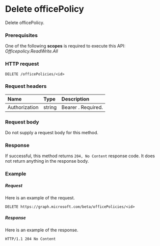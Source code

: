 # Delete officePolicy

Delete officePolicy.
### Prerequisites
One of the following **scopes** is required to execute this API: _Officepolicy.ReadWrite.All_
### HTTP request
<!-- { "blockType": "ignored" } -->
```http
DELETE /officePolicies/<id>
```
### Request headers
| Name       | Type | Description|
|:---------------|:--------|:----------|
| Authorization  | string  | Bearer <token>. Required. |

### Request body
Do not supply a request body for this method.


### Response
If successful, this method returns `204, No Content` response code. It does not return anything in the response body.

### Example
##### Request
Here is an example of the request.
<!-- {
  "blockType": "request",
  "name": "delete_officepolicy"
}-->
```http
DELETE https://graph.microsoft.com/beta/officePolicies/<id>
```
##### Response
Here is an example of the response. 
<!-- {
  "blockType": "response",
  "truncated": true
} -->
```http
HTTP/1.1 204 No Content
```

<!-- uuid: 8fcb5dbc-d5aa-4681-8e31-b001d5168d79
2015-10-25 14:57:30 UTC -->
<!-- {
  "type": "#page.annotation",
  "description": "Delete officepolicy",
  "keywords": "",
  "section": "documentation",
  "tocPath": ""
}-->
